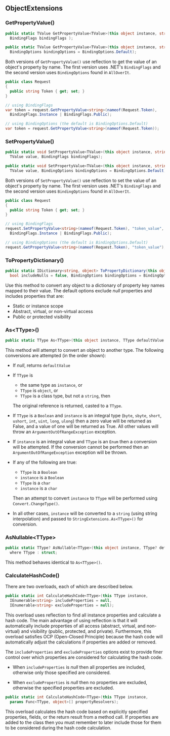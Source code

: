 ## ObjectExtensions

### GetPropertyValue()

```csharp
public static TValue GetPropertyValue<TValue>(this object instance, string propertyName,
  BindingFlags bindingFlags );

public static TValue GetPropertyValue<TValue>(this object instance, string propertyName,
  BindingOptions bindingOptions = BindingOptions.Default);
```

Both versions of `GetPropertyValue()` use reflection to get the value of an object's property by name. The first version uses .NET's `BindingFlags` and the second version uses `BindingOptions` found in `AllOverIt`.

```csharp
public class Request
{
  public string Token { get; set; }
}

// using BindingFlags
var token = request.GetPropertyValue<string>(nameof(Request.Token),
  BindingFlags.Instance | BindingFlags.Public);

// using BindingOptions (the default is BindingOptions.Default)
var token = request.GetPropertyValue<string>(nameof(Request.Token));
```

### SetPropertyValue()

```csharp
public static void SetPropertyValue<TValue>(this object instance, string propertyName,
  TValue value, BindingFlags bindingFlags);

public static void SetPropertyValue<TValue>(this object instance, string propertyName,
  TValue value, BindingOptions bindingOptions = BindingOptions.Default);
```

Both versions of `SetPropertyValue()` use reflection to set the value of an object's property by name. The first version uses .NET's `BindingFlags` and the second version uses `BindingOptions` found in `AllOverIt`.

```csharp
public class Request
{
  public string Token { get; set; }
}

// using BindingFlags
request.SetPropertyValue<string>(nameof(Request.Token), "token_value",
  BindingFlags.Instance | BindingFlags.Public);

// using BindingOptions (the default is BindingOptions.Default)
request.GetPropertyValue<string>(nameof(Request.Token), "token_value");
```

### ToPropertyDictionary()

```csharp
public static IDictionary<string, object> ToPropertyDictionary(this object instance,
  bool includeNulls = false, BindingOptions bindingOptions = BindingOptions.Default);
```

Use this method to convert any object to a dictionary of property key names mapped to their value. The default options exclude _null_ properties and includes properties that are:

* Static or instance scope
* Abstract, virtual, or non-virtual access
* Public or protected visibility

### As\<TType>()

```csharp
public static TType As<TType>(this object instance, TType defaultValue = default);
```

This method will attempt to convert an object to another type. The following conversions are attempted (in the order shown):

* If _null_, returns `defaultValue`

* If `TType` is
  - the same type as `instance`, or
  - `TType` is `object`, or
  - `TType` is a class type, but not a `string`, then

  The original reference is returned, casted to a `TType`.

* If `TType` is a `Boolean` and `instance` is an integral type (`byte`, `sbyte`, `short`, `ushort`, `int`, `uint`, `long`, `ulong`) then a zero value will be returned as False, and a value of one will be returned as True. All other values will throw an `ArgumentOutOfRangeException` exception.

* If `instance` is an integral value and `TType` is an `Enum` then a conversion will be attempted. If the conversion cannot be performed then an `ArgumentOutOfRangeException` exception will be thrown.

* If any of the following are true:
  - `TType` is a `Boolean`
  - `instance` is a `Boolean`
  - `TType` is a `char`
  - `instance` is a `char`

  Then an attempt to convert `instance` to `TType` will be performed using `Convert.ChangeType()`.

* In all other cases, `instance` will be converted to a `string` (using string interpolation) and passed to `StringExtensions.As<TType>()` for conversion.

### AsNullable\<TType>

```csharp
public static TType? AsNullable<TType>(this object instance, TType? defaultValue = null)
  where TType : struct;
```

This method behaves identical to `As<TType>()`.

### CalculateHashCode()
There are two overloads, each of which are described below.

```csharp
public static int CalculateHashCode<TType>(this TType instance,
  IEnumerable<string> includeProperties = null,
  IEnumerable<string> excludeProperties = null);
```

This overload uses reflection to find all instance properties and calculate a hash code. The main advantage of using reflection is that it will automatically include properties of all access (abstract, virtual, and non-virtual) and visibility (public, protected, and private). Furthermore, this overload satisfies OCP (Open-Closed Principle) because the hash code will automatically adjust the calculations if properties are added or removed.

The `includeProperties` and `excludeProperties` options exist to provide finer control over which properties are considered for calculating the hash code.

* When `includeProperties` is _null_ then all properties are included, otherwise only those specified are considered.

* When `excludeProperties` is _null_ then no properties are excluded, otherwise the specified properties are excluded.

```csharp
public static int CalculateHashCode<TType>(this TType instance,
  params Func<TType, object>[] propertyResolvers);
```

This overload calculates the hash code based on explicitly specified properties, fields, or the return result from a method call. If properties are added to the class then you must remember to later include those for them to be considered during the hash code calculation.